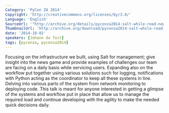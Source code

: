 ```yaml
---
Category: 'PyCon ZA 2014'
Copyright: 'http://creativecommons.org/licenses/by/3.0/'
Language: 'English'
SourceUrl: '"http://archive.org/details/pyconza2014-salt-while-read-news"'
ThumbnailUrl: 'http://archive.org/download/pyconza2014-salt-while-read-news/pyconza2014-salt-while-read-news.thumbs/3%20A%20Hand%20me%20the%20salt%20while%20I%20read%20my%20news-_000210.jpg'
date: '2014-10-02'
speakers: [Johann du Toit]
tags: [pyconza, pyconza2014]
---
```

Focusing on the infrastructure we built, using Salt for management; give insight into the news game and provide examples of challenges our team are facing on a daily basis while servicing users. Expanding also on the workflow put together using various solutions such for logging, notifications with Python acting as the coordinator to keep all these systems in line. Delving into various parts of the system from network monitoring to deploying code.
This talk is meant for anyone interested in getting a glimpse of the systems and workflow put in place that allow us to manage the required load and continue developing with the agility to make the needed quick decisions daily.